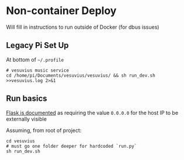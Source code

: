 # Non-container Deploy

Will fill in instructions to run outside of Docker (for dbus issues)

## Legacy Pi Set Up

At bottom of `~/.profile`

```
# vesuvius music service
cd /home/pi/Documents/vesuvius/vesuvius/ && sh run_dev.sh >>vesuvius.log 2>&1
```

## Run basics

[Flask is documented](https://flask.palletsprojects.com/en/1.1.x/quickstart/) as requiring 
the value `0.0.0.0` for the host IP to be externally visible

Assuming, from root of project:

```
cd vesuvius
# must go one folder deeper for hardcoded `run.py`
sh run_dev.sh
```
